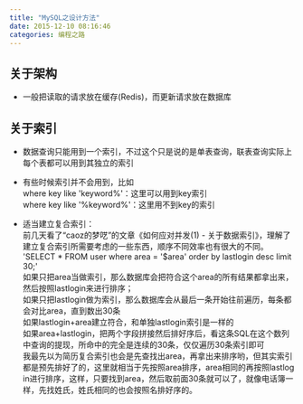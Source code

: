 ```yaml
---
title: "MySQL之设计方法"
date: 2015-12-10 08:16:46
categories: 编程之路
---
```

## 关于架构

  * 一般把读取的请求放在缓存(Redis)，而更新请求放在数据库

## 关于索引

  * 数据查询只能用到一个索引，不过这个只是说的是单表查询，联表查询实际上每个表都可以用到其独立的索引
  * 有些时候索引并不会用到，比如  
where key like 'keyword\%'：这里可以用到key索引  
where key like '\%keyword\%'：这里用不到key的索引

  * 适当建立复合索引：  
前几天看了“caoz的梦呓”的文章《如何应对并发(1) - 关于数据索引》，理解了建立复合索引所需要考虑的一些东西，顺序不同效率也有很大的不同。  
'SELECT * FROM user where area = '$area' order by lastlogin desc limit 30;'  
如果只把area当做索引，那么数据库会把符合这个area的所有结果都拿出来，然后按照lastlogin来进行排序；  
如果只把lastlogin做为索引，那么数据库会从最后一条开始往前遍历，每条都会对比area，直到数出30条  
如果lastlogin+area建立符合，和单独lastlogin索引是一样的  
如果area+lastlogin，把两个字段拼接然后排好序后，看这条SQL在这个数列中查询的提现，所命中的完全是连续的30条，仅仅遍历30条索引即可  
我最先以为简历复合索引也会是先查找出area，再拿出来排序哟，但其实索引都是预先排好了的，这里就相当于先按照area排序，area相同的再按照lastlog
in进行排序，这样，只要找到area，然后取前面30条就可以了，就像电话簿一样，先找姓氏，姓氏相同的也会按照名排好序的。
